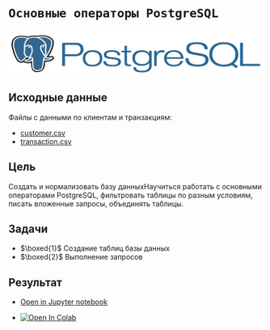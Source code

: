 # `Основные операторы PostgreSQL`

<img src='data/img/pglogo.png'>

## Исходные данные
Файлы с данными по клиентам и транзакциям: 
- [customer.csv](https://disk.yandex.ru/d/tWg_V6h64Y3ZBg)
- [transaction.csv](https://disk.yandex.ru/d/G1J691wc8dE9Mw)

## Цель

Создать и нормализовать базу данныхНаучиться работать с основными операторами PostgreSQL, фильтровать таблицы по разным условиям, писать вложенные запросы, объединять таблицы.
## Задачи

- $\boxed{1}$ Создание таблиц базы данных
- $\boxed{2}$ Выполнение запросов

## Результат

- [Open in Jupyter notebook](https://github.com/NazarovMichail/Data-storage-course/blob/master/Operators/Operators%20PostgreSQL.ipynb)

- <a target="_blank" href="https://colab.research.google.com/github/NazarovMichail/Data-storage-course/blob/master/Operators/Operators%20PostgreSQL.ipynb">
  <img src="https://colab.research.google.com/assets/colab-badge.svg" alt="Open In Colab"/>
</a>